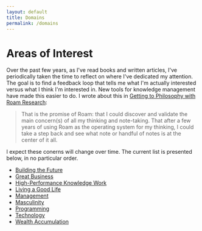 ```yaml
---
layout: default
title: Domains
permalink: /domains
---
```


# Areas of Interest

Over the past few years, as I've read books and written articles, I've
periodically taken the time to reflect on where I've dedicated my attention. The
goal is to find a feedback loop that tells me what I'm actually interested
versus what I think I'm interested in. New tools for knowledge management have
made this easier to do. I wrote about this in [Getting to Philosophy with Roam
Research](/getting-to-philosophy-with-roam-research):

> That is the promise of Roam: that I could discover and validate the main
> concern(s) of all my thinking and note-taking. That after a few years of using
> Roam as the operating system for my thinking, I could take a step back and see
> what note or handful of notes is at the center of it all.

I expect these conerns will change over time. The current list is presented
below, in no particular order.

* [Building the Future](/building-the-future)
* [Great Business](/great-business)
* [High-Performance Knowledge Work](/high-performance-knowledge-work)
* [Living a Good Life](/living-a-good-life)
* [Management](/management)
* [Masculinity](/masculinity)
* [Programming](/programming)
* [Technology](/technology)
* [Wealth Accumulation](/wealth-accumulation)
